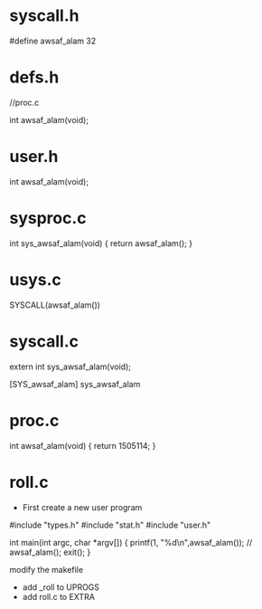 # syscall.h
 #define awsaf_alam 32

# defs.h

//proc.c

int awsaf_alam(void);

# user.h
int awsaf_alam(void);

# sysproc.c

int
sys_awsaf_alam(void)
{
  return awsaf_alam();
}

# usys.c

SYSCALL(awsaf_alam())

# syscall.c

extern int sys_awsaf_alam(void);

[SYS_awsaf_alam] sys_awsaf_alam

# proc.c

int
awsaf_alam(void)
{
  return 1505114;
}

# roll.c

- First create a new user program

#include "types.h"
#include "stat.h"
#include "user.h"

int
main(int argc, char *argv[])
{
    printf(1, "%d\n",awsaf_alam());
    // awsaf_alam();
    exit();
}

modify the makefile

- add _roll to UPROGS
- add roll.c to EXTRA



